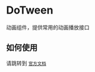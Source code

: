 # DoTween

动画组件，提供常用的动画播放接口

## 如何使用

请跳转到 [`官方文档`](https://dotween.demigiant.com/documentation.php)

